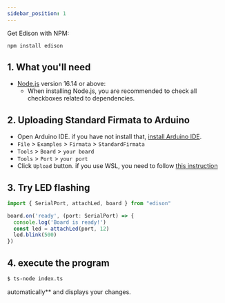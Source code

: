 ```yaml
---
sidebar_position: 1
---
```

Get Edison with NPM:

```bash
npm install edison
```

## 1. What you'll need

- [Node.js](https://nodejs.org/en/download/) version 16.14 or above:
  - When installing Node.js, you are recommended to check all checkboxes related to dependencies.


## 2. Uploading Standard Firmata to Arduino

- Open Arduino IDE. if you have not install that, [install Arduino IDE](https://www.arduino.cc/en/software).
- `File` > `Examples` > `Firmata` > `StandardFirmata`
- `Tools` > `Board` > `your board`
- `Tools` > `Port` > `your port`
- Click `Upload` button.
if you use WSL, you need to follow [this instruction](/docs/Getting%20Started/How%20to%20WSL)
## 3. Try LED flashing

```ts title="index.ts"
import { SerialPort, attachLed, board } from "edison"

board.on('ready', (port: SerialPort) => {
  console.log('Board is ready!')
  const led = attachLed(port, 12)
  led.blink(500)
})
```

## 4. execute the program
```bash
$ ts-node index.ts 
```
automatically** and displays your changes.
